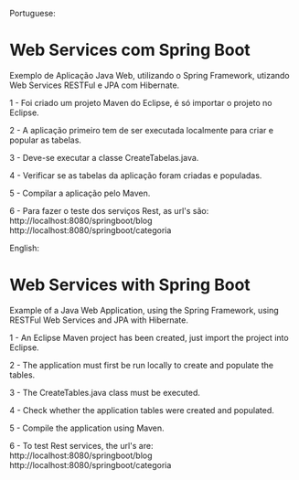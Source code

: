 Portuguese:
# Web Services com Spring Boot

Exemplo de Aplicação Java Web, utilizando o Spring Framework, utizando Web Services RESTFul e JPA com Hibernate.

1 - Foi criado um projeto Maven do Eclipse, é só importar o projeto no Eclipse.

2 - A aplicação primeiro tem de ser executada localmente para criar e popular as tabelas.

3 - Deve-se executar a classe CreateTabelas.java.

4 - Verificar se as tabelas da aplicação foram criadas e populadas.

5 - Compilar a aplicação pelo Maven.

6 - Para fazer o teste dos serviços Rest, as url's são: 
http://localhost:8080/springboot/blog 
http://localhost:8080/springboot/categoria


English:
# Web Services with Spring Boot

Example of a Java Web Application, using the Spring Framework, using RESTFul Web Services and JPA with Hibernate.

1 - An Eclipse Maven project has been created, just import the project into Eclipse.

2 - The application must first be run locally to create and populate the tables.

3 - The CreateTables.java class must be executed.

4 - Check whether the application tables were created and populated.

5 - Compile the application using Maven.

6 - To test Rest services, the url's are: 
http://localhost:8080/springboot/blog 
http://localhost:8080/springboot/categoria
